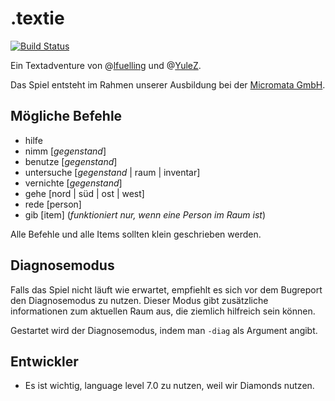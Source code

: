 .textie 
======

[![Build Status](http://ci.k40s.net/job/Textie/badge/icon)](http://ci.k40s.net/job/Textie/)

Ein Textadventure von @[lfuelling](https://github.com/lfuelling) und @[YuleZ](https://github.com/YuleZ). 

Das Spiel entsteht im Rahmen unserer Ausbildung bei der [Micromata GmbH](https://github.com/micromata).

## Mögliche Befehle

- hilfe
- nimm [*gegenstand*]
- benutze [*gegenstand*]
- untersuche [*gegenstand* | raum | inventar]
- vernichte [*gegenstand*]
- gehe [nord | süd | ost | west]
- rede [person]
- gib [item] (*funktioniert nur, wenn eine Person im Raum ist*)

Alle Befehle und alle Items sollten klein geschrieben werden.

## Diagnosemodus
Falls das Spiel nicht läuft wie erwartet, empfiehlt es sich vor dem Bugreport den Diagnosemodus zu nutzen. 
Dieser Modus gibt zusätzliche informationen zum aktuellen Raum aus, die ziemlich hilfreich sein können.

Gestartet wird der Diagnosemodus, indem man ```-diag``` als Argument angibt.

## Entwickler
- Es ist wichtig, language level 7.0 zu nutzen, weil wir Diamonds nutzen.

